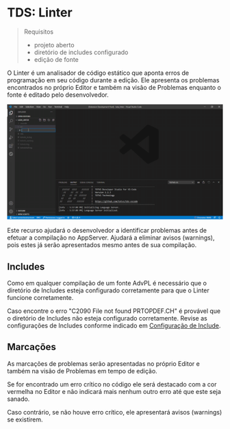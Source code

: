 # TDS: Linter

> Requisitos
>
> - projeto aberto
> - diretório de includes configurado
> - edição de fonte

O Linter é um analisador de código estático que aponta erros de programação em seu código durante a edição. Ele apresenta os problemas encontrados no próprio Editor e também na visão de Problemas enquanto o fonte é editado pelo desenvolvedor.

![Linter](./gifs/Linter.gif)

Este recurso ajudará o desenvolvedor a identificar problemas antes de efetuar a compilação no AppServer. Ajudará a eliminar avisos (warnings), pois estes já serão apresentados mesmo antes de sua compilação.

## Includes

Como em qualquer compilação de um fonte AdvPL é necessário que o diretório de Includes esteja configurado corretamente para que o Linter funcione corretamente.

Caso encontre o erro "C2090  File not found PRTOPDEF.CH" é provável que o diretório de Includes não esteja configurado corretamente. Revise as configurações de Includes conforme indicado em [Configuração de Include](https://github.com/totvs/tds-vscode/blob/master/docs/compilation.md#configura%C3%A7%C3%A3o-de-include-busca-de-arquivos-de-defini%C3%A7%C3%A3o).

## Marcações

As marcações de problemas serão apresentadas no próprio Editor e também na visão de Problemas em tempo de edição.

Se for encontrado um erro crítico no código ele será destacado com a cor vermelha no Editor e não indicará mais nenhum outro erro até que este seja sanado.

Caso contrário, se não houve erro crítico, ele apresentará avisos (warnings) se existirem.
